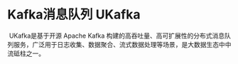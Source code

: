 # Kafka消息队列 UKafka

 UKafka是基于开源 Apache Kafka 构建的高吞吐量、高可扩展性的分布式消息队列服务，广泛用于日志收集、数据聚合、流式数据处理等场景，是大数据生态中中流砥柱之一。



